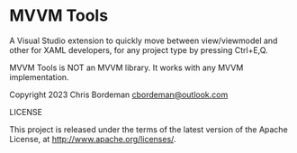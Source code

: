 # MVVM Tools

A Visual Studio extension to quickly move between view/viewmodel and other for XAML developers, for any project type by pressing Ctrl+E,Q.

MVVM Tools is NOT an MVVM library.  It works with any MVVM implementation.

Copyright 2023 Chris Bordeman cbordeman@outlook.com

LICENSE

This project is released under the terms of the latest version of the Apache License, at http://www.apache.org/licenses/.